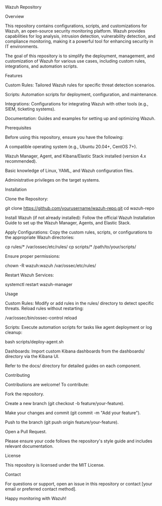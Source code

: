 Wazuh Repository

Overview

This repository contains configurations, scripts, and customizations for Wazuh, an open-source security monitoring platform. Wazuh provides capabilities for log analysis, intrusion detection, vulnerability detection, and compliance monitoring, making it a powerful tool for enhancing security in IT environments.

The goal of this repository is to simplify the deployment, management, and customization of Wazuh for various use cases, including custom rules, integrations, and automation scripts.

Features





Custom Rules: Tailored Wazuh rules for specific threat detection scenarios.



Scripts: Automation scripts for deployment, configuration, and maintenance.



Integrations: Configurations for integrating Wazuh with other tools (e.g., SIEM, ticketing systems).



Documentation: Guides and examples for setting up and optimizing Wazuh.

Prerequisites

Before using this repository, ensure you have the following:





A compatible operating system (e.g., Ubuntu 20.04+, CentOS 7+).



Wazuh Manager, Agent, and Kibana/Elastic Stack installed (version 4.x recommended).



Basic knowledge of Linux, YAML, and Wazuh configuration files.



Administrative privileges on the target systems.

Installation





Clone the Repository:

git clone https://github.com/yourusername/wazuh-repo.git
cd wazuh-repo



Install Wazuh (if not already installed): Follow the official Wazuh Installation Guide to set up the Wazuh Manager, Agents, and Elastic Stack.



Apply Configurations: Copy the custom rules, scripts, or configurations to the appropriate Wazuh directories:

cp rules/* /var/ossec/etc/rules/
cp scripts/* /path/to/your/scripts/

Ensure proper permissions:

chown -R wazuh:wazuh /var/ossec/etc/rules/



Restart Wazuh Services:

systemctl restart wazuh-manager

Usage





Custom Rules: Modify or add rules in the rules/ directory to detect specific threats. Reload rules without restarting:

/var/ossec/bin/ossec-control reload



Scripts: Execute automation scripts for tasks like agent deployment or log cleanup:

bash scripts/deploy-agent.sh



Dashboards: Import custom Kibana dashboards from the dashboards/ directory via the Kibana UI.

Refer to the docs/ directory for detailed guides on each component.

Contributing

Contributions are welcome! To contribute:





Fork the repository.



Create a new branch (git checkout -b feature/your-feature).



Make your changes and commit (git commit -m "Add your feature").



Push to the branch (git push origin feature/your-feature).



Open a Pull Request.

Please ensure your code follows the repository's style guide and includes relevant documentation.

License

This repository is licensed under the MIT License.

Contact

For questions or support, open an issue in this repository or contact [your email or preferred contact method].



Happy monitoring with Wazuh!